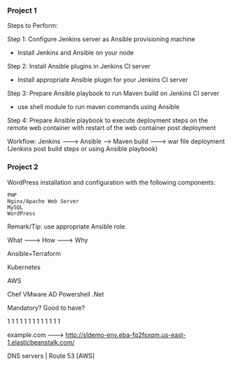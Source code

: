 
### Project 1


Steps to Perform:

Step 1: Configure Jenkins server as Ansible provisioning machine
  - Install Jenkins and Ansible on your node

Step 2: Install Ansible plugins in Jenkins CI server
  - Install appropriate Ansible plugin for your Jenkins CI server

Step 3: Prepare Ansible playbook to run Maven build on Jenkins CI server
  - use shell module to run maven commands using Ansible

Step 4: Prepare Ansible playbook to execute deployment steps on the remote web container with restart of the web container post deployment

Workflow:
Jenkins ---> Ansible --> Maven build ---> war file deployment (Jenkins post build steps or using Ansible playbook)




### Project 2

WordPress installation and configuration with the following components:

    PHP
    Nginx/Apache Web Server
    MySQL
    WordPress


Remark/Tip: use appropriate Ansible role.



What ---> How ---> Why


Ansible+Terraform

Kubernetes

AWS


Chef
VMware
AD
Powershell
.Net



Mandatory?
Good to have?

1
1
1
1
1
1
1
1
1
1
1
1
1




example.com ---> http://sldemo-env.eba-fq2fsxqm.us-east-1.elasticbeanstalk.com/


DNS servers | Route 53 [AWS]